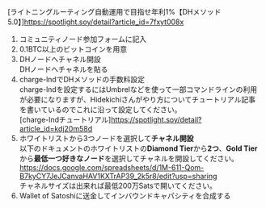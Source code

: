 [ライトニングルーティング自動運用で目指せ年利1%【DHメソッド5.0】]https://spotlight.soy/detail?article_id=7fxyt008x  

1. コミュニティノード参加フォームに記入  
2. 0.1BTC以上のビットコインを用意  
3. DHノードへチャネル開設  
  DHノードへチャネルを貼る
4. charge-lndでDHメソッドの手数料設定  
  charge-lndを設定するにはUmbrelなどを使って一部コマンドラインの利用が必要になりますが、Hidekichiさんがやり方についてチュートリアル記事を書いているのでこれに沿って設定してください。  
  [charge-lndチュートリアル]https://spotlight.soy/detail?article_id=kdj20m58d  
5. ホワイトリストから3つノードを選択して**チャネル開設**  
  以下のドキュメントのホワイトリストの**Diamond Tier**から**2つ**、**Gold Tier**から**最低一つ好きなノード**を選択してチャネルを開設してください。  
  https://docs.google.com/spreadsheets/d/1M-611-Qom-B7kyCY7JeJCanvaHAV1KXTrAP39_2k5r8/edit?usp=sharing  
  チャネルサイズは出来れば最低200万Satsで開いてください。  
6. Wallet of Satoshiに送金してインバウンドキャパシティを合成する





